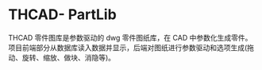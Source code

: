 # THCAD- PartLib
THCAD  零件图库是参数驱动的 dwg  零件图纸库，在 CAD  中参数化生成零件。项目前端部分从数据库读入数据并显示，后端对图纸进行参数驱动和选项生成(拖动、旋转、缩放、做块、消隐等)。
